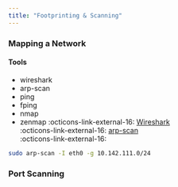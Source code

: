 ```yaml
---
title: "Footprinting & Scanning"
---
```


### Mapping a Network
#### Tools
- wireshark
- arp-scan
- ping
- fping
- nmap
- zenmap
:octicons-link-external-16: [Wireshark](https://www.wireshark.org/)  
:octicons-link-external-16: [arp-scan](https://github.com/royhills/arp-scan)  
:octicons-link-external-16: []()

``` bash title="arp-scan" linenums="1"
sudo arp-scan -I eth0 -g 10.142.111.0/24
```

### Port Scanning
